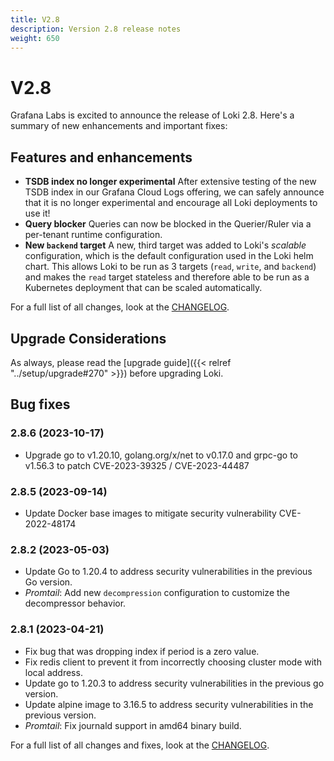```yaml
---
title: V2.8
description: Version 2.8 release notes
weight: 650
---
```


# V2.8
Grafana Labs is excited to announce the release of Loki 2.8. Here's a summary of new enhancements and important fixes:

## Features and enhancements

- **TSDB index no longer experimental** After extensive testing of the new TSDB index in our Grafana Cloud Logs offering, we can safely announce that it is no longer experimental and encourage all Loki deployments to use it!
- **Query blocker** Queries can now be blocked in the Querier/Ruler via a per-tenant runtime configuration.
- **New `backend` target** A new, third target was added to Loki's _scalable_ configuration, which is the default configuration used in the Loki helm chart. This allows Loki to be run as 3 targets (`read`, `write`, and `backend`) and makes the `read` target stateless and therefore able to be run as a Kubernetes deployment that can be scaled automatically.


For a full list of all changes, look at the [CHANGELOG](https://github.com/grafana/loki/blob/release-2.8.x/CHANGELOG.md).

## Upgrade Considerations

As always, please read the [upgrade guide]({{< relref "../setup/upgrade#270" >}}) before upgrading Loki.

## Bug fixes

### 2.8.6 (2023-10-17)

* Upgrade go to v1.20.10, golang.org/x/net to v0.17.0 and grpc-go to v1.56.3 to patch CVE-2023-39325 / CVE-2023-44487

### 2.8.5 (2023-09-14)

* Update Docker base images to mitigate security vulnerability CVE-2022-48174

### 2.8.2 (2023-05-03)

* Update Go to 1.20.4 to address security vulnerabilities in the previous Go version.
* *Promtail*: Add new `decompression` configuration to customize the decompressor behavior.

### 2.8.1 (2023-04-21)

* Fix bug that was dropping index if period is a zero value.
* Fix redis client to prevent it from incorrectly choosing cluster mode with local address.
* Update go to 1.20.3 to address security vulnerabilities in the previous go version.
* Update alpine image to 3.16.5 to address security vulnerabilities in the previous version.
* *Promtail*: Fix journald support in amd64 binary build.


For a full list of all changes and fixes, look at the [CHANGELOG](https://github.com/grafana/loki/blob/release-2.8.x/CHANGELOG.md).
